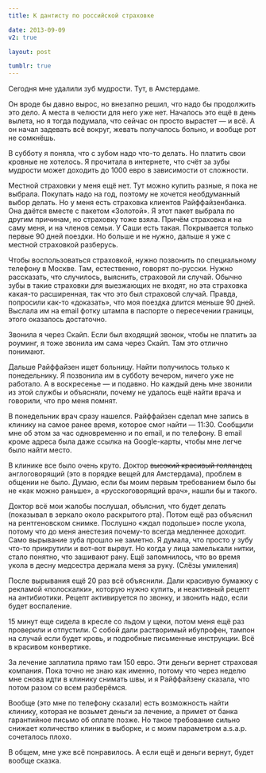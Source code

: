 ```yaml
---
title: К дантисту по российской страховке

date: 2013-09-09
v2: true

layout: post

tumblr: true
---
```


Сегодня мне удалили зуб мудрости. Тут, в Амстердаме.

Он вроде бы давно вырос, но внезапно решил, что надо бы продолжить это дело. А места в челюсти для него уже нет. Началось это ещё в день вылета, но я тогда подумала, что сейчас он просто вырастет — и всё. А он начал задевать всё вокруг, жевать получалось больно, и вообще рот не сомкнёшь.

В субботу я поняла, что с зубом надо что-то делать. Но платить свои кровные не хотелось. Я прочитала в интернете, что счёт за зубы мудрости может доходить до 1000 евро в зависимости от сложности.
<excerpt/>

Местной страховки у меня ещё нет. Тут можно купить разные, я пока не выбрала. Покупать надо на год, поэтому не хочется необдуманный выбор делать. Но у меня есть страховка клиентов Райффайзенбанка. Она даётся вместе с пакетом «Золотой». Я этот пакет выбрала по другим причинам, но страховку тоже взяла. Причём страховка и на саму меня, и на членов семьи. У Саши есть такая. Покрывается только первые 90 дней поездки. Но больше и не нужно, дальше я уже с местной страховкой разберусь.

Чтобы воспользоваться страховкой, нужно позвонить по специальному телефону в Москве. Там, естественно, говорят по-русски. Нужно рассказать, что случилось, выяснить, страховой ли случай. Обычно зубы в такие страховки для выезжающих не входят, но эта страховка какая-то расширенная, так что это был страховой случай.
Правда, попросили как-то «доказать», что моя поездка длится меньше 90 дней. Выслала им на email фотку штампа в паспорте о пересечении границы, этого оказалось достаточно.

Звонила я через Скайп. Если был входящий звонок, чтобы не платить за роуминг, я тоже звонила им сама через Скайп. Там это отлично понимают.

Дальше Райффайзен ищет больницу. Найти получилось только к понедельнику. Я позвонила им в субботу вечером, ничего уже не работало. А в воскресенье — и подавно. Но каждый день мне звонили из этой службы и объясняли, почему не удалось ещё найти врача и говорили, что про меня помнят.

В понедельник врач сразу нашелся. Райффайзен сделал мне запись в клинику на самое ранее время, которое смог найти — 11:30. Сообщили мне об этом за час одновременно и по email, и по телефону. В email кроме адреса была даже ссылка на Google-карты, чтобы мне легче было найти место.

В клинике все было очень круто. Доктор <strike>высокий красивый голландец</strike> англоговорящий (это в порядке вещей для Амстердама), проблем в общении не было. Думаю, если бы моим первым требованием было бы не «как можно раньше», а «русскоговорящий врач», нашли бы и такого.

Доктор всё мои жалобы послушал, объяснил, что будет делать (показывал в зеркало около раскрытого рта). Потом ещё раз объяснил на рентгеновском снимке. Послушно «ждал подольше» после укола, потому что до меня анестезия почему-то всегда медленнее доходит. Само вырывание зуба прошло не заметно. Я думала, что просто у зубу что-то прикрутили и вот-вот вырвут. Но когда у лица замелькали нитки, стало понятно, что зашивают рану.
Ещё запомнилось, что во время укола в десну медсестра держала меня за руку. (Слёзы умиления)

После вырывания ещё 20 раз всё объяснили. Дали красивую бумажку с рекламой «полоскалки», которую нужно купить, и неактивный рецепт на антибиотики. Рецепт активируется по звонку, и звонить надо, если будет воспаление.

15 минут еще сидела в кресле со льдом у щеки, потом меня ещё раз проверили и отпустили. С собой дали растворимый ибупрофен, тампон на случай если будет кровь, и подробные письменные инструкции. Всё в красивом конвертике.

За лечение заплатила прямо там 150 евро. Эти деньги вернет страховая компания. Пока точно не знаю как именно, потому что через неделю мне снова идти в клинику снимать швы, и я Райффайзену сказала, что потом разом со всем разберёмся.

Вообще (это мне по телефону сказали) есть возможность найти клинику, которая не возьмет деньги за лечение, а примет от банка гарантийное письмо об оплате позже. Но такое требование сильно снижает количество клиник в выборке, и с моим параметром a.s.a.p. сочеталось плохо.

В общем, мне уже всё понравилось. А если ещё и деньги вернут, будет вообще сказка.
